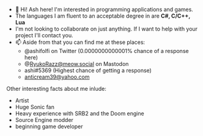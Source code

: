 - 👋 Hi! Ash here! I'm interested in programming applications and games.
- The languages I am fluent to an acceptable degree in are **C#, C/C++, Lua**
- I'm not looking to collaborate on just anything. If I want to help with your project I'll contact you.
- 📫 Aside from that you can find me at these places:
  - @ashifolfi on Twitter (0.0000000000001% chance of a response here)
  - @RyukoRazz@meow.social on Mastodon
  - ashi#5369 (Highest chance of getting a response)
  - anticream39@yahoo.com

Other interesting facts about me inlude:
  - Artist
  - Huge Sonic fan
  - Heavy experience with SRB2 and the Doom engine
  - Source Engine modder
  - beginning game developer
  
<!---
ashifolfi/ashifolfi is a ✨ special ✨ repository because its `README.md` (this file) appears on your GitHub profile.
You can click the Preview link to take a look at your changes.
--->

